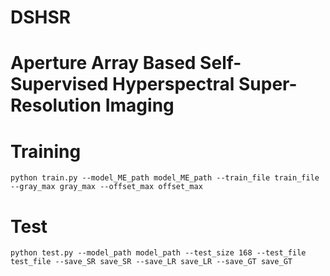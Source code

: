 # DSHSR
# Aperture Array Based Self-Supervised Hyperspectral Super-Resolution Imaging
# Training
```
python train.py --model_ME_path model_ME_path --train_file train_file --gray_max gray_max --offset_max offset_max 
```
# Test
```
python test.py --model_path model_path --test_size 168 --test_file test_file --save_SR save_SR --save_LR save_LR --save_GT save_GT
```

